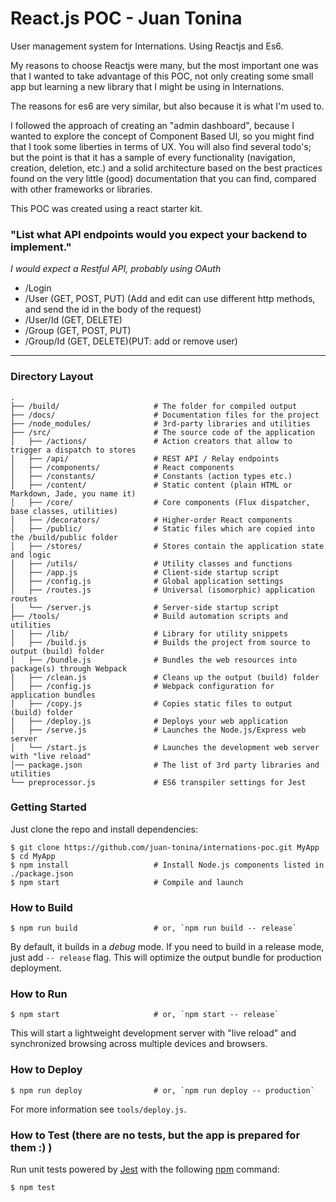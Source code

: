 # React.js POC - Juan Tonina

User management system for Internations. Using Reactjs and Es6.


My reasons to choose Reactjs were many, but the most important one was that I wanted to take advantage of this POC,
not only creating some small app but learning a new library that I might be using in Internations. 

The reasons for es6 are very similar, but also because it is what I'm used to.

I followed the approach of creating an "admin dashboard", because I wanted to explore the concept of Component Based UI,
so you might find that I took some liberties in terms of UX. You will also find several todo's; but the point is that 
it has a sample of every functionality (navigation, creation, deletion, etc.) and a solid architecture based on the 
best practices found on the very little (good) documentation that you can find, compared with other frameworks or 
libraries.

This POC was created using a react starter kit. 

### "List what API endpoints would you expect your backend to implement."

 _I would expect a Restful API, probably using OAuth_
 
 - /Login
 - /User (GET, POST, PUT) (Add and edit can use different http methods, and send the id in the body of the request)
 - /User/Id (GET, DELETE)
 - /Group (GET, POST, PUT) 
 - /Group/Id (GET, DELETE)(PUT: add or remove user)

-----

### Directory Layout

```
.
├── /build/                     # The folder for compiled output
├── /docs/                      # Documentation files for the project
├── /node_modules/              # 3rd-party libraries and utilities
├── /src/                       # The source code of the application
│   ├── /actions/               # Action creators that allow to trigger a dispatch to stores
│   ├── /api/                   # REST API / Relay endpoints
│   ├── /components/            # React components
│   ├── /constants/             # Constants (action types etc.)
│   ├── /content/               # Static content (plain HTML or Markdown, Jade, you name it)
│   ├── /core/                  # Core components (Flux dispatcher, base classes, utilities)
│   ├── /decorators/            # Higher-order React components
│   ├── /public/                # Static files which are copied into the /build/public folder
│   ├── /stores/                # Stores contain the application state and logic
│   ├── /utils/                 # Utility classes and functions
│   ├── /app.js                 # Client-side startup script
│   ├── /config.js              # Global application settings
│   ├── /routes.js              # Universal (isomorphic) application routes
│   └── /server.js              # Server-side startup script
├── /tools/                     # Build automation scripts and utilities
│   ├── /lib/                   # Library for utility snippets
│   ├── /build.js               # Builds the project from source to output (build) folder
│   ├── /bundle.js              # Bundles the web resources into package(s) through Webpack
│   ├── /clean.js               # Cleans up the output (build) folder
│   ├── /config.js              # Webpack configuration for application bundles
│   ├── /copy.js                # Copies static files to output (build) folder
│   ├── /deploy.js              # Deploys your web application
│   ├── /serve.js               # Launches the Node.js/Express web server
│   └── /start.js               # Launches the development web server with "live reload"
│── package.json                # The list of 3rd party libraries and utilities
└── preprocessor.js             # ES6 transpiler settings for Jest
```

### Getting Started

Just clone the repo and install dependencies:

```shell
$ git clone https://github.com/juan-tonina/internations-poc.git MyApp
$ cd MyApp
$ npm install                   # Install Node.js components listed in ./package.json
$ npm start                     # Compile and launch
```

### How to Build

```shell
$ npm run build                 # or, `npm run build -- release`
```

By default, it builds in a *debug* mode. If you need to build in a release
mode, just add `-- release` flag. This will optimize the output bundle for
production deployment.

### How to Run

```shell
$ npm start                     # or, `npm start -- release`
```

This will start a lightweight development server with "live reload" and
synchronized browsing across multiple devices and browsers.

### How to Deploy

```shell
$ npm run deploy                # or, `npm run deploy -- production`
```

For more information see `tools/deploy.js`.

### How to Test (there are no tests, but the app is prepared for them :) )  

Run unit tests powered by [Jest](https://facebook.github.io/jest/) with the following
[npm](https://www.npmjs.org/doc/misc/npm-scripts.html) command:

```shell
$ npm test
```
